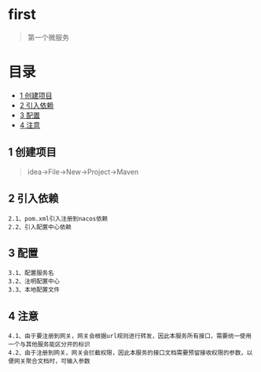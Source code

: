 # first
> 第一个微服务

# 目录
* [1 创建项目](#01)
* [2 引入依赖](#02)
* [3 配置](#03)
* [4 注意](#04)

## <div id="01"></div>
## 1 创建项目
> idea->File->New->Project->Maven

## <div id="02"></div>
## 2 引入依赖
    2.1、pom.xml引入注册到nacos依赖
    2.2、引入配置中心依赖

## <div id="03"></div>
## 3 配置
    3.1、配置服务名
    3.2、注明配置中心
    3.3、本地配置文件

## <div id="04"></div>
## 4 注意
    4.1、由于要注册到网关，网关会根据url规则进行转发，因此本服务所有接口，需要统一使用一个与其他服务能区分开的标识
    4.2、由于注册到网关，网关会拦截权限，因此本服务的接口文档需要预留接收权限的参数，以便网关聚合文档时，可输入参数